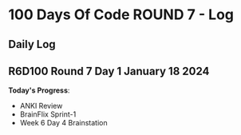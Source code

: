 # 100 Days Of Code ROUND 7 - Log

## Daily Log

## R6D100 Round 7 Day 1 January 18 2024

**Today's Progress**:
- ANKI Review
- BrainFlix Sprint-1
- Week 6 Day 4 Brainstation